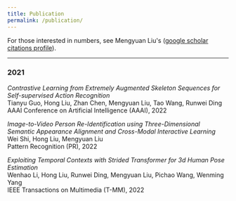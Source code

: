 ```yaml
---
title: Publication
permalink: /publication/
---
```


For those interested in numbers, see Mengyuan Liu's ([google scholar citations profile](https://xs.dailyheadlines.cc/citations?user=woX_4AcAAAAJ&hl=zh-CN&oi=ao)).

<hr>

### 2021

_Contrastive Learning from Extremely Augmented Skeleton Sequences for Self-supervised Action Recognition_<br>
Tianyu Guo, Hong Liu, Zhan Chen, Mengyuan Liu, Tao Wang, Runwei Ding<br>
AAAI Conference on Artificial Intelligence (AAAI), 2022

_Image-to-Video Person Re-Identification using Three-Dimensional Semantic Appearance Alignment and Cross-Modal Interactive Learning_<br>
Wei Shi, Hong Liu, Mengyuan Liu<br>
Pattern Recognition (PR), 2022

_Exploiting Temporal Contexts with Strided Transformer for 3d Human Pose Estimation_<br>
Wenhao Li, Hong Liu, Runwei Ding, Mengyuan Liu, Pichao Wang, Wenming Yang<br>
IEEE Transactions on Multimedia (T-MM), 2022
